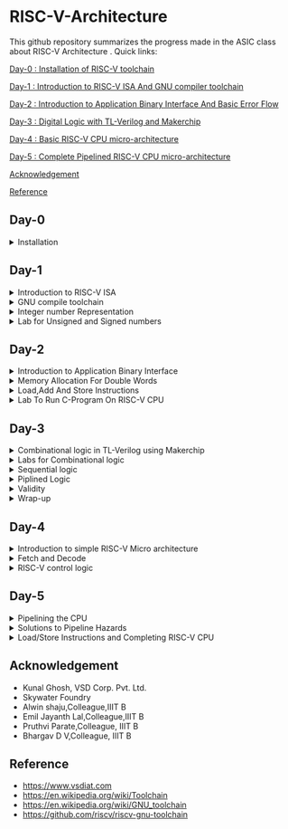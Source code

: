 
# RISC-V-Architecture

This github repository summarizes the progress made in the ASIC class about RISC-V Architecture . Quick links:

[Day-0 : Installation of RISC-V toolchain](#day-0)

[Day-1 : Introduction to RISC-V ISA And GNU compiler toolchain](#day-1)

[Day-2 : Introduction to Application Binary Interface And Basic Error Flow](#day-2)

[Day-3 : Digital Logic with TL-Verilog and Makerchip](#day-3)

[Day-4 : Basic RISC-V CPU micro-architecture](#day-4)

[Day-5 : Complete Pipelined RISC-V CPU micro-architecture](#day-5)

[Acknowledgement](#acknowledgement)

[Reference](#reference)


## Day-0

<details> 
<summary> Installation </summary>
 
**Steps to install RISC-V toolchain**

```
git clone https://github.com/kunalg123/riscv_workshop_collaterals.git
cd riscv_workshop_collaterals
chmod +x run.sh
./run.sh

```

 Once you run it you will get **make** error. ignore it  and type the following commands

 ```

cd ~/riscv_toolchain/iverilog/
git checkout --track -b v10-branch origin/v10-branch
git pull 
chmod 777 autoconf.sh 
./autoconf.sh 
./configure 
make
sudo make install

```

- To set the PATH variable in .bashrc

```
source .bashrc
gedit .bashrc
#Instead of **nsaisampath** put your **username**
export PATH="/home/nsaisampath/riscv_toolchain/riscv64-unknown-elf-gcc-8.3.0-2019.08.0-x86_64-linux-ubuntu14/bin:$PATH" #Type at last line # save and close the bashrc and type
source .bashrc

```
</details>

## Day-1

<details>
<summary> Introduction to RISC-V ISA </summary>
<br>
The **RISC-V** (pronounced "risk-five") Instruction Set Architecture (ISA) is a specification that defines the instructions and their encoding formats for processors that adhere to the RISC-V architecture. The RISC-V ISA is designed to be modular, extensible, and customizable, allowing for a wide range of implementations tailored to various application domains. The ISA is defined by a series of standard documents that describe the instructions, memory model, exception handling, and other architectural features.
</br>
<br> 
The term "ISA" stands for "Instruction Set Architecture." It refers to the set of instructions that a microprocessor or computer architecture understands and can execute. The ISA defines the machine-level programming model, including the available instructions, their encoding formats, the registers they can operate on, memory addressing modes, and how instructions interact with the hardware. In essence, the ISA serves as an interface between software and hardware, enabling software developers to write programs that can run on a specific microprocessor or computer architecture.</br>

<br>
The base RISC-V instruction set is divided into several standard "base" integer instruction set variants, labeled as RV32I, RV64I, and RV128I, depending on the word size. Here's a brief overview of the base integer instruction sets:

1. **RV32I:** This is the 32-bit base integer instruction set. It includes a set of instructions for integer arithmetic, logic operations, data movement, branching, and bit manipulation. Instructions are encoded in 32 bits.

2. **RV64I:** This is the 64-bit base integer instruction set. It is an extension of RV32I, offering the same set of instructions but designed for a 64-bit word size.

3. **RV128I:** This is the 128-bit base integer instruction set, extending the capabilities of RV64I to a 128-bit word size.

In addition to the base integer instruction sets, RISC-V also supports various extension modules that can be added to the base instruction set to enhance the processor's capabilities. Some of the common extension modules include:

- **M:** Integer multiplication and division instructions.
- **A:** Atomic memory access instructions for multi-threaded and multi-processor systems.
- **F:** Single-precision floating-point arithmetic instructions.
- **D:** Double-precision floating-point arithmetic instructions.
- **C:** Compressed instructions for reduced code size.
- **V:** Vector processing instructions for SIMD operations.
- **B:** Bit manipulation instructions.

These extension modules can be mixed and matched based on the requirements of the target application, allowing for customization and specialization of the processor architecture.

RISC-V also defines different privilege levels (User, Supervisor, Machine) that dictate the level of access to resources and control over the system. This hierarchy of privilege levels is designed to support various software layers, from application code to operating systems.

The RISC-V ISA specification documents provide detailed information about each instruction, its encoding, its behavior, and its interaction with other instructions and architectural features. The open and modular nature of the RISC-V ISA has led to its widespread adoption in various industries, from embedded systems to high-performance computing.<br>

Each base integer set is characterized by the width of the register (XLEN) and size of the user address space. The most important advantage of RISC-V is that it is an open standard instruction which is easily available for academics and commercial purposes free of cost.

The detail of the RISC-V instructions set manual can be found [here](https://riscv.org/wp-content/uploads/2017/05/riscv-spec-v2.2.pdf).

</details>

<details>
 
  <summary> GNU compile toolchain</summary>
<br>
  The GNU compile toolchain is a set of programming tools in LINUX system that can be use for compiling a code to generate certain executable program, library and debugger and whose detail can be found in references. RISC-V is one such toolchain which supports C and C++ cross compiler. It supports two build modes: a generic ELF/Newlib toolchain and a more sophisticated Linux-ELF/glibc toolchain and the github link for the same can be found in references. 

1. Compiler and linker which transform the source code into an executable program.
2. Libraries which provide interfaces to the operating system.
3. Debugger which is used to test and debug created program.
4. the output of the compiler completely depends on the hardware.
   

To start off a c program to compile sum from 1 to n was written whose  codes given below as [sum1ton.c]

```

#include<stdio.h>
int main()
{
   int i,sum=0,n=100;
   
   for(i=1;i<=n;i++)
      {
        sum=sum+i;
       }
   printf(" sum of numbers from 1 to n is %d, n is %d \n",sum,n);
}

```

In case RISC-V GNU toolchain the follwing commands are executed

**To use the RISC-V gcc compiler or simulator**

    `riscv64-unknown-elf-gcc <compiler option -O1 ; Ofast> -mabi=lp64  -march=rv64i  -o <object filename.o> <Cfilename.c>`

   Here -01 gives 15 instructions set while -0fast gives us 12 instructions set
    
**To list the details of a file**
  
  ```
ls -ltr <filename.o>

```

![Screenshot from 2023-08-19 18-48-08](https://github.com/NSampathIIITB/Introduction-to-RISC-V-Architecture/assets/141038460/7b175af7-6dc7-49c1-91cb-69ae9cd20e04)

**To disassemble the object file**

```

riscv64-unknown-elf-objdump  -d  <object filename.o> (or)
riscv64-unknown-elf-objdump  -d <object filename.o> | less

```
![Screenshot from 2023-08-19 18-54-04](https://github.com/NSampathIIITB/Introduction-to-RISC-V-Architecture/assets/141038460/eb9e760c-a32d-42e0-8518-9d16072517c2)

```
/main
n

```
This code helps in seeing the **main** in exe file:

![Screenshot from 2023-08-19 18-55-53](https://github.com/NSampathIIITB/Introduction-to-RISC-V-Architecture/assets/141038460/8e32ec57-7ee8-436c-b77e-751bcb27597e)

here we can check the instruction set is 15 by subtracting  10214-101ac = 58\4=15 instruction sets 

**To compile:**

```
spike pk <object filename.o>
```
![Screenshot from 2023-08-19 19-00-06](https://github.com/NSampathIIITB/Introduction-to-RISC-V-Architecture/assets/141038460/cfae0116-8a0b-4f72-b47a-b8fc49d2d100)

**To debug using spike:**

```
spike -d pk <object filename.o>
```
![Screenshot from 2023-08-19 19-04-03](https://github.com/NSampathIIITB/Introduction-to-RISC-V-Architecture/assets/141038460/b363049a-362c-460e-9019-98eca71c5c64)

After running the above code line a number of things can be done as demonstrated in the image below. The code can be manually debugged, part of it can be run and contents of registers can be checked.

we can use these commands in spike while debugging
```
(spike): until pc 0 <desired address>  //To move the pc to desired address
(spike): reg 0 a0                      //To found the contents in a0
(spike): click enter                   //To run the next instruction
(spike): q                             //To exit spike

````
![Screenshot from 2023-08-19 19-14-55](https://github.com/NSampathIIITB/Introduction-to-RISC-V-Architecture/assets/141038460/57b9edb6-e6ea-4049-94c9-5169ff2d907c)

  </details>
<details>
 <summary> Integer number Representation </summary>
 <br>
 The RISC-V architecture defines several different data types and number systems to represent and manipulate data. Here, I'll explain the basic number systems used in RISC-V:

- **Binary Number System**: RISC-V, like most digital systems, primarily operates on binary data. In the binary number system, numbers are represented using only two symbols: 0 and 1. Each digit in a binary number represents a power of 2. For example, the binary number "1101" represents (1 * 2^3) + (1 * 2^2) + (0 * 2^1) + (1 * 2^0) = 13 in decimal.
- **Integer Representation**: RISC-V supports different integer data types with varying sizes. The most common are 32-bit and 64-bit integers, denoted as "RV32" and "RV64" respectively. Integers are typically represented in two's complement form, which allows both positive and negative values to be stored and manipulated using the same hardware.
- **Floating-Point Representation**: RISC-V also supports floating-point operations for real numbers. Floating-point numbers are represented using a sign bit, an exponent, and a fraction (also known as mantissa). RISC-V defines different formats for floating-point numbers, including the IEEE 754 standard formats (single precision, double precision, etc.). These formats allow a wide range of values to be represented with varying levels of precision.
- **Hexadecimal Notation**: While binary is the fundamental representation in RISC-V, hexadecimal (base-16) notation is often used to represent binary numbers in a more human-readable form. Each hexadecimal digit represents four bits. For example, the binary number "11011010" can be represented as "DA" in hexadecimal.
- **Memory Addressing**: RISC-V CPUs use memory addresses to access data stored in memory. Memory addresses are typically represented in hexadecimal form. The exact memory addressing scheme depends on the specific RISC-V implementation and the memory model being used.
Overall, the RISC-V architecture provides a flexible framework for representing and manipulating different types of numbers, allowing software developers and hardware designers to efficiently perform arithmetic and logical operations on various data types within the context of RISC-V-based systems.

In computer architecture, the terms "bit," "byte," "word," and "double word" refer to different units of data storage and manipulation. These terms are used to describe the size of data that a computer's memory and processing units can handle. The specific sizes of these units can vary based on the architecture and implementation, but I'll provide you with some common interpretations:

- **Bit**: A bit is the smallest unit of data in computing. It can represent one of two values: 0 or 1. Bits are the building blocks of all digital information and are used to represent various types of data and instructions in a computer's memory and processing units.
- **Byte**: A byte is a group of 8 bits. It is the basic addressable unit of memory storage in most computer architectures. Bytes are commonly used to represent characters, numbers, and other small data elements. For example, the ASCII code for the letter 'A' is 65, which can be represented as a byte with the binary value 01000001.
- **Word**: The term "word" refers to the natural data size that a computer's central processing unit (CPU) can process in a single operation. The size of a word can vary between different computer architectures. In the context of x86 and x86-64 architectures, a word is typically 16 bits, while in other architectures like RISC-V, a word can be 32 bits or 64 bits. The size of a word determines the maximum amount of data that the CPU can manipulate at once, which can impact the efficiency of data processing.
- **Double Word (Dword)**: The term "double word" (often abbreviated as "dword") is used to describe a data unit that is twice the size of a standard word. In x86 and x86-64 architectures, a double word is 32 bits, while in some other architectures, it can refer to a 64-bit value. The term "dword" is often used in the x86 family of processors to describe a 32-bit data value.
It's important to note that the exact sizes of these units can vary based on the computer architecture and implementation.

**64-bit Unsigned Numbers:**

A 64-bit unsigned number, often referred to as a "64-bit unsigned integer," is a data type commonly used in computer programming and digital systems. It represents a non-negative whole number within the range of 0 to 18,446,744,073,709,551,615 i.e 0 to 2^64-1.

Here's a breakdown of its properties:

- **Bit Length**: A 64-bit number consists of 64 binary digits (bits), which can be either 0 or 1.

- **Range**: As mentioned earlier, the range of values a 64-bit unsigned number can represent is from 0 to 18,446,744,073,709,551,615. This is because you have 2^64 possible combinations of bits, starting from all bits being 0 (representing 0) to all bits being 1 (representing 2^64 - 1).

- **Memory**: In memory, a 64-bit unsigned number occupies exactly 8 bytes (64 bits / 8 bits per byte), which is 64 / 8 = 8 bytes.

- **Data Representation**: These numbers are often represented in various numeral systems, including binary, decimal, hexadecimal, and octal. In binary, a 64-bit unsigned number is represented using 64 binary digits (0s and 1s), in decimal using regular base-10 numerals, in hexadecimal using base-16 digits (0-9, A-F), and in octal using base-8 digits (0-7).

- **Usage**: 64-bit unsigned numbers are commonly used in various applications such as computer programming, data storage, cryptography, and more. They provide a large range of values while avoiding the complications associated with signed numbers, which have both positive and negative values.

Here's an example representation of the maximum 64-bit unsigned number in various numeral systems:
```
- Binary: 1111111111111111111111111111111111111111111111111111111111111111
- Decimal: 18,446,744,073,709,551,615
- Hexadecimal: FFFFFFFF FFFFFFFF
- Octal: 1777777777777777777777
```
Keep in mind that when working with these numbers in programming languages, you might encounter specific syntax or functions to handle them appropriately. Different programming languages might have different ways of representing and manipulating 64-bit unsigned numbers.

**64-bit Signed Numbers:**

A 64-bit signed number is a data type used to represent both positive and negative whole numbers within a range using 64 binary digits (bits). The most common representation used for signed numbers is the two's complement representation. Here are the key characteristics of 64-bit signed numbers:

- **Bit Length**: A 64-bit signed number consists of 64 binary digits (bits), which can be either 0 or 1.

- **Range**: In the two's complement representation, a 64-bit signed number can represent values from -9,223,372,036,854,775,808 to 9,223,372,036,854,775,807 i.e -2^63 to 2^63-1 . The range covers both negative and positive values.

- **Memory**: In memory, a 64-bit signed number occupies exactly 8 bytes (64 bits / 8 bits per byte).

- **Representation**: In the two's complement representation, the most significant bit (MSB), which is the leftmost bit, represents the sign of the number. If the MSB is 0, the number is positive. If the MSB is 1, the number is negative. The remaining bits represent the magnitude of the number in binary form.

- **Usage**: 64-bit signed numbers are used in various applications, including computer programming, data storage, scientific computations, and more. They provide a wide range of values that can be used for many different purposes.

Here's an example representation of the maximum and minimum 64-bit signed numbers in binary:

- Maximum (positive): 0111111111111111111111111111111111111111111111111111111111111111
- Minimum (negative): 1000000000000000000000000000000000000000000000000000000000000000

Keep in mind that when working with these numbers in programming languages, you might encounter specific syntax or functions to handle them appropriately. Different programming languages might have different ways of representing and manipulating 64-bit signed numbers.

![Screenshot from 2023-08-19 10-48-29](https://github.com/NSampathIIITB/Introduction-to-RISC-V-Architecture/assets/141038460/c227568f-07db-47b9-8b79-e6bf1e54a2bc)

 
</details>  





<details>
<summary> Lab for Unsigned and Signed numbers </summary>
 
**Code for unsignedHighest:**

```
#include <stdio.h>
#include <math.h>
int main() {
unsigned long long int max = (unsigned long long int) (pow(2,64) -1);
printf("highest number represented by unsigned long long int is %llu\n", max);
return 0;
}

```

![Screenshot from 2023-08-19 21-36-18](https://github.com/NSampathIIITB/Introduction-to-RISC-V-Architecture/assets/141038460/a5193fca-218e-4cca-9da2-7c5c9156b088)


This show the Highest value for Unsigned Numbers
if we change the code to get the lowest value for Unsigned Number by changing **(pow(2,64) -1) to( pow(2,10)*-1)**;

![Screenshot from 2023-08-19 21-40-00](https://github.com/NSampathIIITB/Introduction-to-RISC-V-Architecture/assets/141038460/c535e1be-0b3d-43c6-9067-e1f1ea7577c1)

**Code for signed Numbers:**

```
#include <stdio.h>
#include <math.h>
int main(){
long long int max = (long long int) (pow(2,10) * -1);
printf("highest number represented by long long int is %lld\n", max);
return 0;
}

```

![Screenshot from 2023-08-19 21-43-09](https://github.com/NSampathIIITB/Introduction-to-RISC-V-Architecture/assets/141038460/7bc371e9-c9fd-4c67-af16-88fcacabd2f6)


**Example-1**

code:

```
#include <stdio.h>
#include <math.h>
int main() {
long long int max = (int) (pow(2,63) -1);
long long int min = (int) (pow(2,63) * -1);
printf("highest number represented by long long int is %lld\n", max);
printf("lowest number represented by long long int is %lld\n", min);
return 0;

```
![Screenshot from 2023-08-19 11-35-52](https://github.com/NSampathIIITB/Introduction-to-RISC-V-Architecture/assets/141038460/f79a69eb-6ee1-4aa9-b53c-b5360032453b)

Here in this code we have to change :

```
long long int max = (long long int) (pow(2,63) -1);
long long int min = (long long int) (pow(2,63) * -1);

```
so corrected output :

![Screenshot from 2023-08-19 21-43-09](https://github.com/NSampathIIITB/Introduction-to-RISC-V-Architecture/assets/141038460/7bc371e9-c9fd-4c67-af16-88fcacabd2f6)

Table : 

![Screenshot from 2023-08-19 11-37-23](https://github.com/NSampathIIITB/Introduction-to-RISC-V-Architecture/assets/141038460/9b4bbf62-7aba-4463-b56b-2579328f9555)

**LAB WORK**

**1.For the C program used in labs, use a value of n=9, compile and simulate using gcc compiler. What is the output you get?**

![Screenshot from 2023-08-19 21-58-10](https://github.com/NSampathIIITB/Introduction-to-RISC-V-Architecture/assets/141038460/19830ea5-a6ac-451c-b380-f569c63944df)

**2.As shown in labs, compile the C program (n=9) using riscv-gcc compiler with O1 switch and look at assembly code using riscv-objdmp. What is the memory location of "printf" subroutine ?**

![Screenshot from 2023-08-19 22-00-07](https://github.com/NSampathIIITB/Introduction-to-RISC-V-Architecture/assets/141038460/e43843b7-faef-45f1-81d8-0c6d43358154)

**3.How many instructions are used in "printf" subroutine for C program (n=9) compiled with riscv-gcc and O1 switch?**

![Screenshot from 2023-08-19 22-04-52](https://github.com/NSampathIIITB/Introduction-to-RISC-V-Architecture/assets/141038460/100df588-3067-43da-a010-92ee03359ee2)

**4.As shown in labs, compile the C program (n=9) using riscv-gcc compiler with Ofast switch and look at assembly code using riscv-objdmp. How many instructions are used by "main" program ?**

![Screenshot from 2023-08-19 22-08-46](https://github.com/NSampathIIITB/Introduction-to-RISC-V-Architecture/assets/141038460/1e05dc3e-8534-4f8f-8c93-3a64dded24b2)

**5.Debug C program (n=9) with spike and run until PC is 100b0. What are the contents of register a0?**

![Screenshot from 2023-08-19 22-11-33](https://github.com/NSampathIIITB/Introduction-to-RISC-V-Architecture/assets/141038460/8b7af8b1-5f47-460f-9274-7bf5d6cb34e7)

**6.Debug C program (n=9) with spike and run until PC is 100b0. What are the contents of register sp?**

![Screenshot from 2023-08-19 22-12-14](https://github.com/NSampathIIITB/Introduction-to-RISC-V-Architecture/assets/141038460/dfcb40fd-3da7-4748-86c7-ce06e9e12fe6)

**7.Debug C program (n=9) with spike and run until PC is 100c4. What are the contents of register a0?**

![Screenshot from 2023-08-19 22-13-19](https://github.com/NSampathIIITB/Introduction-to-RISC-V-Architecture/assets/141038460/0d489afd-f7a6-446b-ac59-c2f22bc66469)

**8.Debug C program (n=9) with spike and run until PC is 100dc. What is the output on shell?**

![Screenshot from 2023-08-19 22-14-42](https://github.com/NSampathIIITB/Introduction-to-RISC-V-Architecture/assets/141038460/9f16b60e-137e-4871-a137-182bc66f9360)
 
</details>

## Day-2
<details>
 <summary> Introduction to Application Binary Interface  </summary>
<br>
 The application program can directly access the registers of the RISC V architecture using something known as system calls. The ABI (also known as system call interface enables the application to access the hardware resources via registers.
  
 In RISC V architecture, the width of the register is defined as XLEN. For RV64 and RV32, the widths are 64 bits and 32 bits, respectively.
  
 RISC V belongs to the little endian memory addressing system, which means that the least significant byte of a word is stored in the smallest memory address.

An Application Binary Interface is a set of rules enforced by the operating system on a specific architecture. So, Linker converts relocatable machine code to absolute machine code via ABI interface specific to the architecture of machine.

Just like how application program interface (API) is used by application programs to access the standard libraries, an application binary interface or system  call interface is utilised to access hardware resources . The ISA is inherently divided into two parts: *User & System ISA* and *User ISA*  the latter is available to the user directly by system calls. 
  
Now, how does the ABI access the hardware resources? 
- It uses different registers(32 in number) which are each of width `XLEN = 32 bit` for RV32 (~`XLEN = 64 for RV64`) . On a higher level of abstraction these registers are accessed by their respective ABI names.
  
  For base integer instructions there are broadly 3 types of of such registers:
  - I-type : For instructions having immediate values as operands.
  - R-type : For instructions having only registers as operands.
  - S-type : For instructions used for storing operations.

So, it is system call interface used by the application program to access the registers specific to architecture. Overhere the architecture is RISC-V, so to access 32 registers of RISC-V below is the table which shows the calling convention (ABI name) given to registers for the application programmer to use.

**ABI Block diagram**

![Screenshot from 2023-08-19 12-06-09](https://github.com/NSampathIIITB/Introduction-to-RISC-V-Architecture/assets/141038460/53b14fd9-f91a-4af3-9934-9460afd3b43b)


</details>
<details>
 <summary> Memory Allocation For Double Words </summary>
<br>
 There are two different ways to load the data into the registers
 1. The 64 bit data can be loaded directly into the registers.
 2.they can be loaded into the registers via memory.
 
 **Example of how memory is allocated for double words**

![Screenshot from 2023-08-19 22-44-16](https://github.com/NSampathIIITB/Introduction-to-RISC-V-Architecture/assets/141038460/9d8d1747-3437-4324-935a-15d5cec12f90)

![Screenshot from 2023-08-19 22-44-26](https://github.com/NSampathIIITB/Introduction-to-RISC-V-Architecture/assets/141038460/341eca63-6388-43a7-85ac-808152e093b5)
In the above image the most significant byte sits in top of memory  so it is a **little endian addressing system**
.
![Screenshot from 2023-08-19 12-18-03](https://github.com/NSampathIIITB/Introduction-to-RISC-V-Architecture/assets/141038460/238899ab-17ed-4aab-9903-33d49ace566a)

![Screenshot from 2023-08-19 12-22-31](https://github.com/NSampathIIITB/Introduction-to-RISC-V-Architecture/assets/141038460/8d856ddc-bc77-45ca-83e1-b76f80209a3d)
![Screenshot from 2023-08-19 12-22-54](https://github.com/NSampathIIITB/Introduction-to-RISC-V-Architecture/assets/141038460/367b87b2-441e-4781-9941-6f655e89e7f4)

![Screenshot from 2023-08-19 12-23-41](https://github.com/NSampathIIITB/Introduction-to-RISC-V-Architecture/assets/141038460/09011b91-4124-4916-bc86-7c823834d200)
 **m[16]-Least significant byte**  **m[23]-most significant byte**
 
</details>

 
<details>

<summary> Load,Add And Store Instructions </summary>

	ld x8,16(x23)
 
 here **ld** is for load doubleword,x8 shows destination register (rd),16 is offset,x23 is source register(rs) . This is I type Instructions  :

<img width="1033" alt="Screenshot 2023-08-19 at 11 24 09 AM" src="https://github.com/alwinshaju08/RISCV/assets/69166205/d9f8e2ce-f424-47dc-934f-b00ef5d9de4a">

	add x8,x29,x8
 
 here **add** is function,x8 is destination register (rd),x29 & x8 is source registers (rs1),(rs2) respectively. This is R type Instructions  :

 ![Screenshot 2023-08-19 at 11 24 19 AM](https://github.com/alwinshaju08/RISCV/assets/69166205/32aeb799-fa17-4dc2-9186-7b142f341f10)

 	sd x8,8(x23)
  
  here **sd** is store doubleword,x8 is data registers(rs2),8 tell offset(immediate) ,x23 is source register(rs1). This is S type Instructions  :

  ![Screenshot 2023-08-19 at 11 31 29 AM](https://github.com/alwinshaju08/RISCV/assets/69166205/b20b0475-88b1-45e1-88cd-84e19cbec61a)

Here in each Instructions set we can see register are of 5 bits so total number of register = 2^5 = 32 registers


**LAB-WORKS**

**1.Modify 1to9_custom.c and load.S as shown in video. What is the output of simulation with -Ofast ?**

![Screenshot from 2023-08-19 23-05-37](https://github.com/NSampathIIITB/Introduction-to-RISC-V-Architecture/assets/141038460/fc93b7ea-e54d-44c3-b921-9f90c7c73224)

**2.What is the memory location of load subroutine?**

![Screenshot from 2023-08-19 23-06-17](https://github.com/NSampathIIITB/Introduction-to-RISC-V-Architecture/assets/141038460/7421dc76-d46b-4e56-afb1-4d889053a2f9)

**3.What is the memory location of loop subroutine?**

![Screenshot from 2023-08-19 23-06-51](https://github.com/NSampathIIITB/Introduction-to-RISC-V-Architecture/assets/141038460/1eb91abf-8f0d-418a-b805-9dd98874c3af)

**4.Open spike debugger and run 1to9_custom.o until PC is 100b0.What is the value of a0 and a1 registers?**

![Screenshot from 2023-08-19 23-08-24](https://github.com/NSampathIIITB/Introduction-to-RISC-V-Architecture/assets/141038460/0f5f74b8-5240-48a8-90cd-1d83163782bc)

**5.Open spike debugger and run 1to9_custom.o until PC is 100bc.What is the value of a0 and a1 registers?**

![Screenshot from 2023-08-19 23-09-02](https://github.com/NSampathIIITB/Introduction-to-RISC-V-Architecture/assets/141038460/bf45181a-0ed7-4c50-a342-393d4f341f98)

 </details> 
<details>
 <summary> Lab To Run C-Program On RISC-V CPU </summary>
 
![Screenshot from 2023-08-19 23-16-19](https://github.com/NSampathIIITB/Introduction-to-RISC-V-Architecture/assets/141038460/5440501b-f84d-4d58-ac0d-d00a25f8ae9c) 
 
Here we have RISCV cpu program code through which we send the HEX format file of c program to show output the output of the given code 

```
chmod 777 rv32im.sh
./rv32im.sh 

```
![Screenshot from 2023-08-19 23-48-34](https://github.com/NSampathIIITB/Introduction-to-RISC-V-Architecture/assets/141038460/e92eb7e2-2620-475d-826c-a30d8bd039eb)

Input hex file to sent through verilog code:

**firmware.hex:**

![Screenshot from 2023-08-19 23-49-57](https://github.com/NSampathIIITB/Introduction-to-RISC-V-Architecture/assets/141038460/99f4330d-fb66-4cd7-a37e-8eecaa1aff68)

**firmware32.hex:**

![Screenshot from 2023-08-19 23-51-00](https://github.com/NSampathIIITB/Introduction-to-RISC-V-Architecture/assets/141038460/7b847007-ace5-4dec-8aab-898b1611800b)



**LABWORKS**

**1.What is the value of mabi and march in rv32im.sh script for 1to9_custom.c riscv gcc command?**

![Screenshot from 2023-08-20 10-07-51](https://github.com/NSampathIIITB/Introduction-to-RISC-V-Architecture/assets/141038460/b327d85a-9e0f-4b38-b717-bd630557e57e)

</details>

## Day-3
<details>
 <summary> Combinational logic in TL-Verilog using Makerchip </summary>
<br>
	
**Introduction to logic gates:**

Logic gates are fundamental building blocks in digital electronics and computer science that perform logical operations on binary signals, which are represented as 0s and 1s. These gates form the foundation of digital circuits, enabling the creation of complex computational systems. Logic gates manipulate binary input signals to produce binary output signals based on specific logical rules.

There are several types of logic gates, each with its own unique behavior. Here is a list of some common types of logic gates:

![image](https://github.com/NSampathIIITB/Introduction-to-RISC-V-Architecture/assets/141038460/ea8bdf89-9962-462a-886f-5b59ea624692)</br>

These logic gates serve as the building blocks for creating more complex digital circuits and systems, including arithmetic and memory circuits, processors, and more. They form the foundation of digital computation and are essential in modern technology and electronics.

The basic boolean operators are listed below.

![image](https://github.com/NSampathIIITB/Introduction-to-RISC-V-Architecture/assets/141038460/5386590e-01af-48f1-927d-70865af9f794)

**Basic Mux Implementation:**

![Screenshot from 2023-08-20 10-35-51](https://github.com/NSampathIIITB/Introduction-to-RISC-V-Architecture/assets/141038460/03ec5fce-f27b-4cdb-a4ab-8ca8ba32a18c)</br>

In verilog we  basically use the **ternary operator** to express the functinality of a **Mux**.

```
assign s0? i0:i1; // this  is for a 2x1 Mux

```
**Introduction To Makerchip :**

[Makerchip](https://makerchip.com/) is an online platform that provides an integrated development environment (IDE) for digital design and verification using 
SystemVerilog and TL  Verilog. It allows engineers, students, and enthusiasts to design and simulate digital circuits, develop RTL (Register Transfer Level) 
code, and explore hardware design concepts without requiring the local installation of tools.<br />

To Familiarize oneself with the IDE there are tutorials on the platform where we can experiment.<br />

**TL-Verilog** was used as the HDL of choice for this project. Projects on Makerchip can be completely designed using TL-Verilog. Transaction Level - Verilog standard is an extension of Verilog which has various advantages like simpler syntax, shorter codes and easy pipelining. You can learn more about TL-Verilog [here](http://tl-x.org/).

Timing abstract can be done in TL-Verilog. This model is specified for pipelines where the sequential elements are generated by tools from the pipelined specification. This allows for easy retiming without the risk of introduction of any functional bugs. More information on timing abstract in TL-Verilog can be found in the IEEE paper ["Timing-Abstract Circuit Design in Transaction-Level Verilog" by Steven Hoover](https://ieeexplore.ieee.org/document/8119264).

**Loading Fibonacci Sequence example on Makerchip IDE**

![Screenshot from 2023-08-20 19-32-03](https://github.com/NSampathIIITB/Introduction-to-RISC-V-Architecture/assets/141038460/9dc3647c-7f12-41c8-a9cb-6d7b5f02004e) 
 
</details>
<details>
<summary> Labs for Combinational logic </summary>
<br>
	
**Lab:Inverter and NAND gates**

![Screenshot from 2023-08-20 21-15-10](https://github.com/NSampathIIITB/Introduction-to-RISC-V-Architecture/assets/141038460/202cd766-960c-4a41-88d8-7a32d0e524e1)

![Screenshot from 2023-08-20 21-21-48](https://github.com/NSampathIIITB/Introduction-to-RISC-V-Architecture/assets/141038460/b181258f-d11b-4fdb-a774-884e4ed05007)

**Lab:usage of vectors:**

![Screenshot from 2023-08-20 21-35-48](https://github.com/NSampathIIITB/Introduction-to-RISC-V-Architecture/assets/141038460/a231e2ef-e0b0-4045-9ecf-c574d8a77237)

**Lab:2X1 Mux**
```
$out = $sel ? $in1 : $in2;
```
![Screenshot from 2023-08-20 21-40-28](https://github.com/NSampathIIITB/Introduction-to-RISC-V-Architecture/assets/141038460/5da7dac1-2443-40cb-989d-1da43af4544f)

Mux operating on vectors
```
$out[7:0] = $sel ? $in1[7:0] : $in2[7:0];
````
![Screenshot from 2023-08-20 21-44-40](https://github.com/NSampathIIITB/Introduction-to-RISC-V-Architecture/assets/141038460/fc00367c-68c3-4a24-a02e-558e24a3209d)

**Lab:Combinational Calculator**
```
\m5_TLV_version 1d: tl-x.org
\m5
   
   // =================================================
   // Welcome!  New to Makerchip? Try the "Learn" menu.
   // =================================================
   
   //use(m5-1.0)   /// uncomment to use M5 macro library.
\SV
   // Macro providing required top-level module definition, random
   // stimulus support, and Verilator config.
   m5_makerchip_module   // (Expanded in Nav-TLV pane.)
\TLV
   $reset = *reset;
   
   $val1[31:0] = $rand1[3:0];
   $val2[31:0] = $rand2[3:0];
   
   $sum[31:0] = $val1[31:0] + $val2[31:0];
   $diff[31:0] = $val1[31:0] - $val2[31:0];
   $prod[31:0] = $val1[31:0] * $val2[31:0];
   $quot[31:0] = $val1[31:0] / $val2[31:0];
   
   $out[31:0] = ($op[1:0] == 2'b00) ? $sum[31:0] : ($op[1:0] == 2'b01) ? $diff[31:0] : ($op[1:0] == 2'b10) ? $prod[31:0] : $quot[31:0];
   
   // Assert these to end simulation (before Makerchip cycle limit).
   *passed = *cyc_cnt > 40;
   *failed = 1'b0;
\SV
   endmodule

```
![Screenshot from 2023-08-20 22-18-11](https://github.com/NSampathIIITB/Introduction-to-RISC-V-Architecture/assets/141038460/2cffa4db-e150-491d-8115-c133cdee9ee4)

	
</details>
<details>
<summary> Sequential logic </summary>
<br>
	
Sequential logic refers to a type of digital logic circuit or system in which the output depends not only on the current inputs but also on the previous states of the circuit. Unlike combinational logic, which only considers the current inputs to generate outputs, sequential logic incorporates memory elements to store information and generate outputs based on both current inputs and past history.

Sequential logic is sequenced by a clock signal.
	
![image](https://github.com/NSampathIIITB/Introduction-to-RISC-V-Architecture/assets/141038460/c9f94a6b-9454-4a6a-96d9-d6d452f6069e)

The circuit is constructed to enter a known state in response to a reset signal.

![Screenshot from 2023-08-20 22-27-38](https://github.com/NSampathIIITB/Introduction-to-RISC-V-Architecture/assets/141038460/29f65790-304d-4c7f-adad-6b323eba32d6)

A D-flip-flop transitions next state to current state on a rising clock edge.

![image](https://github.com/NSampathIIITB/Introduction-to-RISC-V-Architecture/assets/141038460/fcc1601b-8fae-43b7-b077-d7a77984a201)

**Lab: Fibonacci sequence**

![WhatsApp Image 2023-08-20 at 22 50 24](https://github.com/NSampathIIITB/Introduction-to-RISC-V-Architecture/assets/141038460/506709cf-238f-41a6-9db8-021623f6649e)

![WhatsApp Image 2023-08-20 at 22 56 53](https://github.com/NSampathIIITB/Introduction-to-RISC-V-Architecture/assets/141038460/94c06ff1-002b-4c39-9966-9cf2f5207541)

![Screenshot from 2023-08-20 22-46-55](https://github.com/NSampathIIITB/Introduction-to-RISC-V-Architecture/assets/141038460/4b4e3328-8e19-48fe-98ad-fcd541b741f7)

**Lab:Counter**

![image](https://github.com/NSampathIIITB/Introduction-to-RISC-V-Architecture/assets/141038460/6b626fd7-c24d-4eb1-85d9-f8aa2a515d0d)

![Screenshot from 2023-08-20 23-06-50](https://github.com/NSampathIIITB/Introduction-to-RISC-V-Architecture/assets/141038460/937a30c2-1013-4e48-9437-06427bf7cf87)

**Lab: Sequential Calculator**

![WhatsApp Image 2023-08-20 at 23 13 46](https://github.com/NSampathIIITB/Introduction-to-RISC-V-Architecture/assets/141038460/98537f8c-c071-4560-aad0-f744be73e5bd)

![WhatsApp Image 2023-08-20 at 23 19 54](https://github.com/NSampathIIITB/Introduction-to-RISC-V-Architecture/assets/141038460/20910f30-3b96-4a71-a6a9-585b44324111)

```
\m5_TLV_version 1d: tl-x.org
\m5
   
   // =================================================
   // Welcome!  New to Makerchip? Try the "Learn" menu.
   // =================================================
   
   //use(m5-1.0)   /// uncomment to use M5 macro library.
\SV
   // Macro providing required top-level module definition, random
   // stimulus support, and Verilator config.
   m5_makerchip_module   // (Expanded in Nav-TLV pane.)
\TLV
   $reset = *reset;
   
   $val1[31:0] = $reset ? 0 : >>1$out[31:0] + 0;
   $val2[31:0] = $rand2[3:0];
   
   $sum[31:0] = $val1[31:0] + $val2[31:0];
   $diff[31:0] = $val1[31:0] - $val2[31:0];
   $prod[31:0] = $val1[31:0] * $val2[31:0];
   $quot[31:0] = $val1[31:0] / $val2[31:0];
   
   $out[31:0] = ($op[1:0] == 2'b00) ? $sum[31:0] : ($op[1:0] == 2'b01) ? $diff[31:0] : ($op[1:0] == 2'b10) ? $prod[31:0] : $quot[31:0];
   
   
   // Assert these to end simulation (before Makerchip cycle limit).
   *passed = *cyc_cnt > 40;
   *failed = 1'b0;
\SV
   endmodule
```
![Screenshot from 2023-08-20 23-34-46](https://github.com/NSampathIIITB/Introduction-to-RISC-V-Architecture/assets/141038460/8b8c40aa-427d-4466-ae47-5bbc637c2b88)

</details>
<details>
<summary> Piplined Logic </summary>	
<br>
Pipelining or timing abstract is an important feature in TL verilog as it can be implemented very easily with fewer codes as compared to system verilog which reduces bugs to a great extent. An example of the pipeling for pythogoras theorem using both TL verilog and system verilog in this repo . In TL verilog pipeling can be implemented by defining the pipeline as |calc and the different pipeline stages should be properly align and are indicated by @1, @2 and so on.	

 Let us glimpse at the Pythagoran's Theorem and compute it in hardware.  
Pythagoran's Theorem: 
Let us compute the pythagoran's theorem over 3 cycles.  
- Cycle1: Squaring on the sides a and b.
- Cycle2: Adding the squared vales of a and b.
- Cycle3: Finding the square root value of the sum.
	
![image](https://github.com/NSampathIIITB/Introduction-to-RISC-V-Architecture/assets/141038460/115ebf93-020b-4f9c-8ace-9d306b7c2007)	
 
The timing abstract of the above is: 

![image](https://github.com/NSampathIIITB/Introduction-to-RISC-V-Architecture/assets/141038460/ae12c90b-96de-4324-b73e-16b6a9db64a3) 

- **Code reduction** is the most advanatageous property of the TL-Verilog when compared to System Verilog. We can use the above code to compare this:
![image](https://github.com/NSampathIIITB/Introduction-to-RISC-V-Architecture/assets/141038460/f3767057-6bbd-49ea-9b27-4cbe96bf3de0)

- The **Retiming** property in TL-Verilog is very easy and safe to implement whereas in SystemVerilog, it is very bug-prone.
  
![image](https://github.com/NSampathIIITB/Introduction-to-RISC-V-Architecture/assets/141038460/c12ef629-1b9e-4145-85a9-ffe20c44693e)
![image](https://github.com/NSampathIIITB/Introduction-to-RISC-V-Architecture/assets/141038460/6593bb82-2008-46fd-87c3-51605abfc5fd)

- The pipelinig also allows us to run the clock at a high frequency. Regardless of the way we structure our logic, we will be able to produce new set of inputs on every clock edge. As a result, we get high throughput for our circuit.  

![image](https://github.com/NSampathIIITB/Introduction-to-RISC-V-Architecture/assets/141038460/985c5034-79de-4db4-9c6c-e3504b8ab806)

The makerchip implementation of  Pythagoran's theorem is given below:

![Screenshot from 2023-08-21 00-16-52](https://github.com/NSampathIIITB/Introduction-to-RISC-V-Architecture/assets/141038460/dc3f0be7-5270-412b-a693-4dc9b23c8792)
Identifiers and Types
![image](https://github.com/NSampathIIITB/Introduction-to-RISC-V-Architecture/assets/141038460/515486d0-ffea-4a76-92c9-19f7a37c1620)

**Fibonacci series in a pipeline**

![WhatsApp Image 2023-08-21 at 00 33 42](https://github.com/NSampathIIITB/Introduction-to-RISC-V-Architecture/assets/141038460/2e8e24e9-fb50-47e8-acc7-5cfc50676005)

**Lab:Pipeline**

![image](https://github.com/NSampathIIITB/Introduction-to-RISC-V-Architecture/assets/141038460/4c8a1efd-0ce1-43e8-aea6-21b38aad8448)

![Screenshot from 2023-08-21 01-04-13](https://github.com/NSampathIIITB/Introduction-to-RISC-V-Architecture/assets/141038460/e395226f-d042-4468-adaf-20148ac33873)

**Lab:Counter and Calculator in pipeline**

![image](https://github.com/NSampathIIITB/Introduction-to-RISC-V-Architecture/assets/141038460/1ee6edfb-d4eb-419c-8e4f-aba42e296a79)

```
\m5_TLV_version 1d: tl-x.org
\m5
   
   // =================================================
   // Welcome!  New to Makerchip? Try the "Learn" menu.
   // =================================================
   
   //use(m5-1.0)   /// uncomment to use M5 macro library.
\SV
   // Macro providing required top-level module definition, random
   // stimulus support, and Verilator config.
   m5_makerchip_module   // (Expanded in Nav-TLV pane.)
\TLV
   
   |calc
      @1
         $reset = *reset;
   
   
         $cnt = $reset ? 0 : >>1$cnt + 1'b1;
         $val1[31:0] = $reset ? 0 : >>1$out[31:0] + 1'b0;
         $val2[31:0] = $rand2[3:0];
   
         $sum[31:0] = $val1[31:0] + $val2[31:0];
         $diff[31:0] = $val1[31:0] - $val2[31:0];
         $prod[31:0] = $val1[31:0] * $val2[31:0];
         $quot[31:0] = $val1[31:0] / $val2[31:0];
   
         $out[31:0] = ($op[1:0] == 2'b00) ? $sum[31:0] : ($op[1:0] == 2'b01) ? $diff[31:0] : ($op[1:0] == 2'b10) ? $prod[31:0] : $quot[31:0];
   
   
   // Assert these to end simulation (before Makerchip cycle limit).
   *passed = *cyc_cnt > 40;
   *failed = 1'b0;
\SV
   endmodule
```

![Screenshot from 2023-08-21 01-19-58](https://github.com/NSampathIIITB/Introduction-to-RISC-V-Architecture/assets/141038460/e49a9f93-4b71-4be6-96e2-28e81590fcc7)

**Lab: 2-Cycle calculator**

![image](https://github.com/NSampathIIITB/Introduction-to-RISC-V-Architecture/assets/141038460/3d77e7b3-cde8-4a89-836b-51328afff0af)

```
\m5_TLV_version 1d: tl-x.org
\m5
   
   // =================================================
   // Welcome!  New to Makerchip? Try the "Learn" menu.
   // =================================================
   
   //use(m5-1.0)   /// uncomment to use M5 macro library.
\SV
   // Macro providing required top-level module definition, random
   // stimulus support, and Verilator config.
   m5_makerchip_module   // (Expanded in Nav-TLV pane.)
\TLV
   
   |calc
      @1
         $reset = *reset;
   
   
         $valid = $reset ? 0 : >>1$valid + 1'b1;
         $val1[31:0] = >>2$out[31:0];
         $val2[31:0] = $rand2[3:0];
   
         $sum[31:0] = $val1[31:0] + $val2[31:0];
         $diff[31:0] = $val1[31:0] - $val2[31:0];
         $prod[31:0] = $val1[31:0] * $val2[31:0];
         $quot[31:0] = $val1[31:0] / $val2[31:0];
      @2
                
         $out[31:0] = ($reset + ! $valid) ? 32'b0:(($op[1:0] == 2'b00) ? $sum[31:0] : ($op[1:0] == 2'b01) ? $diff[31:0] : ($op[1:0] == 2'b10) ? $prod[31:0] : $quot[31:0]);
   
   
   // Assert these to end simulation (before Makerchip cycle limit).
   *passed = *cyc_cnt > 40;
   *failed = 1'b0;
\SV
   endmodule
```
![Screenshot from 2023-08-21 16-51-22](https://github.com/NSampathIIITB/Introduction-to-RISC-V-Architecture/assets/141038460/0f7dafc1-d178-4f77-b357-01502e897315)

</details>

<details>
<summary> Validity </summary>	
<br>
	
**Validity** is another feature in TL verilog which is asserted if a particular transactions in a pipeline is valid or true. A new scope, called “when” scope is introduced for this and it is denoted as **?$valid**. This new scope has many advantages - easier design, cleaner debug, better error checking and automated clock gating.
<br>	
	
Validity provides :
1. Easier debug
2. Cleaner design
3. Better error checking
4. Automated Clock gating
</br>

**Clock gating:**
<br>

Clock gating is a technique used in digital circuit design to save power by selectively controlling the clock signal to different parts of a circuit. In digital systems, the clock signal is used to synchronize the operations of various components within the circuit. However, not all parts of a circuit need to be active and consuming power all the time. Clock gating helps reduce power consumption by disabling the clock signal to certain circuit elements when they are not needed.

The basic idea behind clock gating is to insert logic gates (typically AND or OR gates) between the clock source and the destination registers or logic elements. These gates act as switches that allow the clock signal to pass through only when a certain condition is met. If the condition is not satisfied, the clock signal is effectively "gated" or blocked from reaching the destination, preventing unnecessary clock cycles and power consumption.

Clock gating can be implemented at various levels of a design, ranging from individual registers to larger functional blocks or subsystems. It is particularly effective in designs where certain parts of the circuit are idle for significant periods of time.

Benefits of clock gating include:

1. **Power Savings**: By preventing clock signals from reaching inactive components, clock gating reduces dynamic power consumption, which is the power consumed when transistors switch states.

2. **Heat Reduction**: Lower power consumption leads to reduced heat generation, which is especially important in modern high-performance and mobile devices where heat dissipation is a concern.

3. **Extended Battery Life**: In battery-powered devices, clock gating contributes to longer battery life by conserving power.

4. **Improved Performance**: In some cases, clock gating can also help improve performance by allowing certain parts of the circuit to operate at higher frequencies since overall power consumption is reduced.

However, clock gating isn't always straightforward. If implemented incorrectly, it can introduce additional delay into the circuit, impacting performance. Additionally, managing clock domains and ensuring proper synchronization between clock-gated and non-clock-gated regions can be complex.

In summary, clock gating is a power-saving technique in digital design that selectively disables clock signals to inactive parts of a circuit, leading to reduced power consumption and associated benefits.

- Clock gating avoids toggling clock signals.
- TL-Verilog can produce fine-grained gating (or enables).

**Lab: Distance accumulator**
```
\m4_TLV_version 1d: tl-x.org
\SV
   `include "sqrt32.v";
   m4_makerchip_module   // (Expanded in Nav-TLV pane.)
\TLV
   |calc
      @1
         $reset = *reset;
      ?$valid
         @1
            $aa_sq[31:0] = $aa[3:0] * $aa;
            $bb_sq[31:0] = $bb[3:0] * $bb;
         @2
            $cc_sq[31:0] = $aa_sq + $bb_sq;
         @3
            $cc[31:0] = sqrt($cc_sq);
      
      @4
         $tot_dist[63:0] = 
             $reset ? '0 :
             $valid ? >>1$tot_dist + $cc :
                      >>1$tot_dist;
     
         
!  *passed = *cyc_cnt > 16'd30;        
   
  
   
   
\SV
   endmodule
```
![Screenshot from 2023-08-21 18-00-15](https://github.com/NSampathIIITB/Introduction-to-RISC-V-Architecture/assets/141038460/3b8d2592-079e-4363-bc1e-f6a38cd3e45b)</br>

**Lab: 2-Cycle Calculator with Validity**

```
\m5_TLV_version 1d: tl-x.org
\m5
   
   // =================================================
   // Welcome!  New to Makerchip? Try the "Learn" menu.
   // =================================================
   
   //use(m5-1.0)   /// uncomment to use M5 macro library.
\SV
   // Macro providing required top-level module definition, random
   // stimulus support, and Verilator config.
   m5_makerchip_module   // (Expanded in Nav-TLV pane.)
\TLV
   |calc
      @1
         $reset = *reset;
         $valid = $reset ? 0 : >>1$valid + 1'b1;
         $valid_or_reset = $valid || $reset;
      ?$valid_or_reset   
         @1
            $val1[31:0] = >>2$out[31:0];
            $val2[31:0] = $rand2[3:0];



            $sum[31:0] = $val1[31:0] + $val2[31:0];
            $diff[31:0] = $val1[31:0] - $val2[31:0];
            $prod[31:0] = $val1[31:0] * $val2[31:0];
            $quot[31:0] = $val1[31:0] / $val2[31:0];

         @2
            $out[31:0] = $reset ? 32'b0 : (($op[1:0] == 2'b00) ? $sum[31:0] : ($op[1:0] == 2'b01) ? $diff[31:0] : ($op[1:0] == 2'b10) ? $prod[31:0] : $quot[31:0]);


   // Assert these to end simulation (before Makerchip cycle limit).
   *passed = *cyc_cnt > 40;
   *failed = 1'b0;
\SV
endmodule
```
![Screenshot from 2023-08-21 18-49-32](https://github.com/NSampathIIITB/Introduction-to-RISC-V-Architecture/assets/141038460/132e185b-4762-4098-8f5e-10a4cb13fa4c)</br>

**Lab: Calculator with Single value memory**

```
\m5_TLV_version 1d: tl-x.org
\m5
   
   // =================================================
   // Welcome!  New to Makerchip? Try the "Learn" menu.
   // =================================================
   
   //use(m5-1.0)   /// uncomment to use M5 macro library.
\SV
   // Macro providing required top-level module definition, random
   // stimulus support, and Verilator config.
   m5_makerchip_module   // (Expanded in Nav-TLV pane.)
\TLV
   |calc
      @1
         $reset = *reset;
         $valid = $reset ? 0 : >>1$valid + 1'b1;
         $valid_or_reset = $valid || $reset;
      ?$valid_or_reset   
         @1
            $val1[31:0] = >>2$out[31:0];
            $val2[31:0] = $rand2[3:0];



            $sum[31:0] = $val1[31:0] + $val2[31:0];
            $diff[31:0] = $val1[31:0] - $val2[31:0];
            $prod[31:0] = $val1[31:0] * $val2[31:0];
            $quot[31:0] = $val1[31:0] / $val2[31:0];

         @2
            $out[31:0] = $reset ? 32'b0 : (($op[2:0] == 3'b000) ? $sum[31:0] : ($op[2:0] == 3'b001) ? $diff[31:0] : ($op[2:0] == 3'b010) ? $prod[31:0] : ($op[2:0] == 3'b011) ? $quot[31:0] : ($op[2:0] == 3'b100) ? $recall : >>2$out);
            $recall[31:0] = >>2$mem[31:0];
            $mem[31:0] = $reset ? 32'b0 : (($op[2:0] == 3'b101) ? >>2$out : '0);

   // Assert these to end simulation (before Makerchip cycle limit).
   *passed = *cyc_cnt > 40;
\SV
endmodule
```
![Screenshot from 2023-08-21 20-09-23](https://github.com/NSampathIIITB/Introduction-to-RISC-V-Architecture/assets/141038460/9e321784-312a-44cc-ae9f-9f274d3584b0)

</details>

<details>
<summary> Wrap-up </summary>	
<br>	
	
**Lab: pythagarous theroem using hierarchy**

![image](https://github.com/NSampathIIITB/Introduction-to-RISC-V-Architecture/assets/141038460/28cdb06f-a55b-458d-accb-7350f655db2a)
```
\m4_TLV_version 1d: tl-x.org
\SV
   `include "sqrt32.v";
   m4_makerchip_module
\TLV

   |calc
      
      // DUT
      /coord[1:0]
         @1
            $sq[9:0] = $value[3:0] ** 2;
      @2
         $cc_sq[10:0] = /coord[0]$sq + /coord[1]$sq;
      @3
         $cc[4:0] = sqrt($cc_sq);


      // Print
      @3
         \SV_plus
            always_ff @(posedge clk) begin
               \$display("sqrt((\%2d ^ 2) + (\%2d ^ 2)) = %2d", /coord[0]$value, /coord[1]$value, $cc);
            end

\SV
endmodule
```
![Screenshot from 2023-08-21 20-49-18](https://github.com/NSampathIIITB/Introduction-to-RISC-V-Architecture/assets/141038460/7477d529-101e-48a2-8632-83efef431b4e)

</details>

## Day-4

<details> 
<summary> Introduction to simple RISC-V Micro architecture </summary>
<br>
The block diagram of a basic RISC-V microarchitecture is as shown in figure below. Now, using the Makerchip platform the implementation of the RISC-V microarchitecture or core is done. For starting the implementation a starter code present [here](https://github.com/stevehoover/RISC-V_MYTH_Workshop) is used. The starter code consist of -

- A simple RISC-V assembler.
- An instruction memory containing the sum 1..9 test program.
- Commented code for register file and memory.
- Visualization.

  **RISC-V Block Diagram**
  
  ![image](https://github.com/NSampathIIITB/Introduction-to-RISC-V-Architecture/assets/141038460/ae01f90c-3cbe-4210-8f67-05f81cec06c9)

  Here's a brief explanation of each component:

    **Instruction Memory**: This is where the CPU fetches instructions from memory. The program counter (PC) points to the address of the next instruction to be fetched.

    **Instruction Fetch/Decode**: In this stage, fetched instructions are decoded to identify their type and operands.

    **Register File**: This is a set of registers where data is temporarily stored. Instructions can read from and write to these registers.

    **ALU/Execution**: The Arithmetic Logic Unit (ALU) performs arithmetic and logical operations on data from the register file. This stage also includes execution units for other types of    instructions, like memory access and branching.

    **Data Memory**: This is where data is read from or written to memory. It interacts with the ALU and the register file.

    **Writeback/Commit**: After executing an instruction, the result is written back to the register file if necessary. This stage also handles updating the program counter based on the outcome of branching instructions
  
  **Program Counter**: (PC) also known as the Instruction Pointer (IP) in some architectures, is a fundamental component in the design of a computer's central processing unit (CPU). It plays a crucial role in the execution of instructions and the control flow of a program. The Program Counter keeps track of the memory address of the next instruction to be fetched and executed.


</details>

<details>
<summary> Fetch and Decode </summary>	
<br>
Designing of processor is based on three core steps fetch, decode and execute :

Here we gonna design RISC-V Cpu Core for which block diagram is given below :


![image](https://github.com/NSampathIIITB/Introduction-to-RISC-V-Architecture/assets/141038460/ba691dab-0cdc-40bb-a0e5-bb30e717090b)


## Template For Running Viz:

```
\m4_TLV_version 1d: tl-x.org
\SV
   // This code can be found in: https://github.com/stevehoover/RISC-V_MYTH_Workshop
   
   m4_include_lib(['https://raw.githubusercontent.com/BalaDhinesh/RISC-V_MYTH_Workshop/master/tlv_lib/risc-v_shell_lib.tlv'])

\SV
   m4_makerchip_module   // (Expanded in Nav-TLV pane.)
\TLV

   // /====================\
   // | Sum 1 to 9 Program |
   // \====================/
   //
   // Program for MYTH Workshop to test RV32I
   // Add 1,2,3,...,9 (in that order).
   //
   // Regs:
   //  r10 (a0): In: 0, Out: final sum
   //  r12 (a2): 10
   //  r13 (a3): 1..10
   //  r14 (a4): Sum
   // 
   // External to function:
   m4_asm(ADD, r10, r0, r0)             // Initialize r10 (a0) to 0.
   // Function:
   m4_asm(ADD, r14, r10, r0)            // Initialize sum register a4 with 0x0
   m4_asm(ADDI, r12, r10, 1010)         // Store count of 10 in register a2.
   m4_asm(ADD, r13, r10, r0)            // Initialize intermediate sum register a3 with 0
   // Loop:
   m4_asm(ADD, r14, r13, r14)           // Incremental addition
   m4_asm(ADDI, r13, r13, 1)            // Increment intermediate register by 1
   m4_asm(BLT, r13, r12, 1111111111000) // If a3 is less than a2, branch to label named <loop>
   m4_asm(ADD, r10, r14, r0)            // Store final result to register a0 so that it can be read by main program
   
   // Optional:
   // m4_asm(JAL, r7, 00000000000000000000) // Done. Jump to itself (infinite loop). (Up to 20-bit signed immediate plus implicit 0 bit (unlike JALR) provides byte address; last immediate bit should also be 0)
   m4_define_hier(['M4_IMEM'], M4_NUM_INSTRS)

   |cpu
      @0
         $reset = *reset;



      // YOUR CODE HERE
      // ...

      // Note: Because of the magic we are using for visualisation, if visualisation is enabled below,
      //       be sure to avoid having unassigned signals (which you might be using for random inputs)
      //       other than those specifically expected in the labs. You'll get strange errors for these.

   
   // Assert these to end simulation (before Makerchip cycle limit).
   *passed = *cyc_cnt > 40;
   *failed = 1'b0;
   
   // Macro instantiations for:
   //  o instruction memory
   //  o register file
   //  o data memory
   //  o CPU visualization
   |cpu
      //m4+imem(@1)    // Args: (read stage)
      //m4+rf(@1, @1)  // Args: (read stage, write stage) - if equal, no register bypass is required
      //m4+dmem(@4)    // Args: (read/write stage)
      //m4+myth_fpga(@0)  // Uncomment to run on fpga

   //m4+cpu_viz(@4)    // For visualisation, argument should be at least equal to the last stage of CPU logic. @4 would work for all labs.
\SV
   endmodule
```
## Lab-1 : PC Logic

The program counter (PC) is a fundamental component of a computer's central processing unit (CPU) that keeps track of the address of the next instruction to be fetched and executed. The PC logic manages the updating of the program counter as instructions are fetched and executed in a program.

**Incrementing the PC:**
After an instruction is fetched, the PC needs to be updated to point to the next instruction's address. The most common approach is to increment the PC by the size of the instruction. In many architectures, instructions are of a fixed size, such as 32 bits, so the PC is incremented by 4 after each instruction fetch.

![Screenshot from 2023-08-22 11-30-33](https://github.com/NSampathIIITB/Introduction-to-RISC-V-Architecture/assets/141038460/05e146ca-7698-42e1-a1c4-45f2f54b96b1)

```
|cpu
      @0
         $reset = *reset;
         
         $pc[31:0] = >>1$reset ? '0 : >>1$pc + 32'd4;
```

![Screenshot from 2023-08-22 11-44-25](https://github.com/NSampathIIITB/Introduction-to-RISC-V-Architecture/assets/141038460/ad91d393-13ae-41f0-9a4b-7aa645b898de)

## Lab-2 : Instruction Fetch Logic

![Screenshot from 2023-08-22 11-56-31](https://github.com/NSampathIIITB/Introduction-to-RISC-V-Architecture/assets/141038460/53839638-0fff-46c5-a4a3-5721f74c1322)

```
|cpu
      @0
         $reset = *reset;
         
         $pc[31:0] = >>1$reset ? '0 : >>1$pc + 32'd4; 

      // Note: Because of the magic we are using for visualisation, if visualisation is enabled below,
      //       be sure to avoid having unassigned signals (which you might be using for random inputs)
      //       other than those specifically expected in the labs. You'll get strange errors for these.

   
   // Assert these to end simulation (before Makerchip cycle limit).
   *passed = *cyc_cnt > 40;
   *failed = 1'b0;
   
   // Macro instantiations for:
   //  o instruction memory
   //  o register file
   //  o data memory
   //  o CPU visualization
   |cpu
      m4+imem(@1)    // Args: (read stage)
      //m4+rf(@1, @1)  // Args: (read stage, write stage) - if equal, no register bypass is required
      //m4+dmem(@4)    // Args: (read/write stage)
      //m4+myth_fpga(@0)  // Uncomment to run on fpga

   m4+cpu_viz(@4)    // For visualisation, argument should be at least equal to the last stage of CPU logic. @4 would work for all labs.
\SV
   endmodule
```

![Screenshot from 2023-08-22 12-01-27](https://github.com/NSampathIIITB/Introduction-to-RISC-V-Architecture/assets/141038460/06a306b9-2d78-4727-bcda-c909e930f396)

In the log we will observe a warning
```
WARNING(1) (UNUSED-SIG): File 'top.tlv' Line 61 (char 16)
			-> instantiated: '/raw.githubusercontent.com/BalaDhinesh/RISCVMYTHWorkshop/master/tlvlib/riscvshelllib.tlv':32, which
	resulted in 'top.m4':74(ch16):
	+---------------vvvvvvvvvvvvvvvvvvv-------
	>               $imem_rd_data[31:0] = /imem[$imem_rd_addr]$instr;
	+---------------^^^^^^^^^^^^^^^^^^^-------
	Signal |cpu$imem_rd_data is assigned but never used.
```
![Screenshot from 2023-08-22 12-08-37](https://github.com/NSampathIIITB/Introduction-to-RISC-V-Architecture/assets/141038460/3f2d842c-4977-4da8-849d-0b6a32d3ce97)

```
|cpu
      @0
         $reset = *reset;
         //pc
         $pc[31:0] = >>1$reset ? 32'b0 : >>1$pc + 32'd4;
      @1   
         $imem_rd_addr[M4_IMEM_INDEX_CNT-1:0] = $pc[M4_IMEM_INDEX_CNT+1:2];
         $imem_rd_en = !$reset;   
         $instr[31:0] = $imem_rd_data[31:0];
         
      ?$imem_rd_en
         @1
            $imem_rd_data[31:0] = /imem[$imem_rd_addr]$instr;   

      // Note: Because of the magic we are using for visualisation, if visualisation is enabled below,
      //       be sure to avoid having unassigned signals (which you might be using for random inputs)
      //       other than those specifically expected in the labs. You'll get strange errors for these.

   
   // Assert these to end simulation (before Makerchip cycle limit).
   *passed = *cyc_cnt > 40;
   *failed = 1'b0;
   
   // Macro instantiations for:
   //  o instruction memory
   //  o register file
   //  o data memory
   //  o CPU visualization
   |cpu
      m4+imem(@1)    // Args: (read stage)
      //m4+rf(@1, @1)  // Args: (read stage, write stage) - if equal, no register bypass is required
      //m4+dmem(@4)    // Args: (read/write stage)
      //m4+myth_fpga(@0)  // Uncomment to run on fpga

   m4+cpu_viz(@4)    // For visualisation, argument should be at least equal to the last stage of CPU logic. @4 would work for all labs.
\SV
  endmodule
```
![Screenshot from 2023-08-22 12-40-46](https://github.com/NSampathIIITB/Introduction-to-RISC-V-Architecture/assets/141038460/9770d4f1-327d-41c8-ba6c-7349ca34bbb0)

![Screenshot from 2023-08-22 12-45-08](https://github.com/NSampathIIITB/Introduction-to-RISC-V-Architecture/assets/141038460/7db28fe6-a04f-4de8-b11a-097a558d027d)

## Lab-3: RISC-V Instruction Types IRSBJU Decode Logic

In computer architecture, instruction decoding is the process of interpreting the bits of an instruction fetched from memory to determine the operation that the instruction is supposed to perform. Different instruction types have distinct formats and meanings, and the decoding process varies accordingly. Below, I'll provide a general overview of common instruction types and their decoding:

1. **R-Type (Register-Type) Instructions:**
   R-Type instructions operate on data stored in registers. They usually involve arithmetic, logical, or shift operations.
   
   Format: 
   ```
   opcode | rd | funct3 | rs1 | rs2 | funct7
   ```
   
   - `opcode`: Operation code.
   - `rd`: Destination register.
   - `funct3`: Function code specifying the operation.
   - `rs1`: Source register 1.
   - `rs2`: Source register 2.
   - `funct7`: Additional function code (used for certain instructions).

2. **I-Type (Immediate-Type) Instructions:**
   I-Type instructions perform operations with an immediate value (constant) and a register.
   
   Format:
   ```
   opcode | rd | funct3 | rs1 | imm[11:0]
   ```
   
   - `opcode`: Operation code.
   - `rd`: Destination register.
   - `funct3`: Function code specifying the operation.
   - `rs1`: Source register.
   - `imm[11:0]`: 12-bit immediate value.

3. **S-Type (Store-Type) Instructions:**
   S-Type instructions store data from a register into memory.
   
   Format:
   ```
   opcode | imm[11:5] | rs2 | rs1 | funct3 | imm[4:0]
   ```
   
   - `opcode`: Operation code.
   - `imm[11:5]`: Upper immediate bits.
   - `rs2`: Source register 2.
   - `rs1`: Source register 1.
   - `funct3`: Function code specifying the operation.
   - `imm[4:0]`: Lower immediate bits.

4. **B-Type (Branch-Type) Instructions:**
   B-Type instructions perform conditional branches based on comparisons.
   
   Format:
   ```
   opcode | imm[12] | imm[10:5] | rs2 | rs1 | funct3 | imm[4:1] | imm[11] | imm[0]
   ```
   
   - `opcode`: Operation code.
   - `imm[12]`: Upper immediate bit.
   - `imm[10:5]`: Immediate bits for offset calculation.
   - `rs2`: Source register 2.
   - `rs1`: Source register 1.
   - `funct3`: Function code specifying the operation.
   - `imm[4:1]`: Immediate bits for offset calculation.
   - `imm[11]`: Immediate bit.
   - `imm[0]`: Immediate bit.

5. **U-Type (Upper Immediate-Type) Instructions:**
   U-Type instructions load a constant into a register.
   
   Format:
   ```
   opcode | rd | imm[31:12]
   ```
   
   - `opcode`: Operation code.
   - `rd`: Destination register.
   - `imm[31:12]`: 20-bit immediate value.

6. **J-Type (Jump-Type) Instructions:**
   J-Type instructions perform unconditional jumps.
   
   Format:
   ```
   opcode | rd | imm[20] | imm[10:1] | imm[11] | imm[19:12]
   ```
   
   - `opcode`: Operation code.
   - `rd`: Destination register.
   - `imm[20]`: Immediate bit.
   - `imm[10:1]`: Immediate bits for offset calculation.
   - `imm[11]`: Immediate bit.
   - `imm[19:12]`: Immediate bits for offset calculation.

These are the main instruction types in many RISC architectures, including RISC-V. When an instruction is fetched from memory, the instruction decoder uses the opcode and other fields to identify the instruction type and the operands involved. Based on the instruction type, the CPU can then execute the appropriate operation using the decoded values. Keep in mind that this is a high-level overview, and the specifics might vary based on the architecture and implementation details.

![image](https://github.com/NSampathIIITB/Introduction-to-RISC-V-Architecture/assets/141038460/16968e0d-9de9-47fa-b3f3-13c68a057cfc)

![Screenshot from 2023-08-22 12-58-36](https://github.com/NSampathIIITB/Introduction-to-RISC-V-Architecture/assets/141038460/467b035c-92ec-42ce-8362-fa16369d5164)

```
|cpu
      @0
         $reset = *reset;
      @1
         $is_i_instr = $instr[6:2] ==? 5'b0000x ||
                       $instr[6:2] ==? 5'b001x0 ||
                       $instr[6:2] ==? 5'b11001 ;
                       
         $is_r_instr = $instr[6:2] ==? 5'b01011 ||
                       $instr[6:2] ==? 5'b011x0 ||
                       $instr[6:2] ==? 5'b10100 ; 
                       
         $is_s_instr = $instr[6:2] ==? 5'b0100x ;
         
         $is_u_instr = $instr[6:2] ==? 5'b0x101 ;
         
         $is_b_instr = $instr[6:2] ==? 5'b11000 ;
         
         $is_j_instr = $instr[6:2] ==? 5'b11011 ;
                                     
      // YOUR CODE HERE
      // ...

      // Note: Because of the magic we are using for visualisation, if visualisation is enabled below,
      //       be sure to avoid having unassigned signals (which you might be using for random inputs)
      //       other than those specifically expected in the labs. You'll get strange errors for these.

   
   // Assert these to end simulation (before Makerchip cycle limit).
   *passed = *cyc_cnt > 40;
   *failed = 1'b0;
   
   // Macro instantiations for:
   //  o instruction memory
   //  o register file
   //  o data memory
   //  o CPU visualization
   |cpu
      m4+imem(@1)    // Args: (read stage)
      //m4+rf(@1, @1)  // Args: (read stage, write stage) - if equal, no register bypass is required
      //m4+dmem(@4)    // Args: (read/write stage)
      //m4+myth_fpga(@0)  // Uncomment to run on fpga

   m4+cpu_viz(@4)    // For visualisation, argument should be at least equal to the last stage of CPU logic. @4 would work for all labs.
\SV
   endmodule
```
![Screenshot from 2023-08-22 13-18-54](https://github.com/NSampathIIITB/Introduction-to-RISC-V-Architecture/assets/141038460/297451c1-d1c0-42fb-b5dc-d8f8ea256393)

![Screenshot from 2023-08-22 12-45-08](https://github.com/NSampathIIITB/Introduction-to-RISC-V-Architecture/assets/141038460/6e032dda-c9d4-492e-8a78-bf33bb672c27)

## Lab-4: Instruction Immediate Decode Logic For RV-ISBUJ 

![Screenshot from 2023-08-22 18-38-53](https://github.com/NSampathIIITB/Introduction-to-RISC-V-Architecture/assets/141038460/67924b5f-c273-4255-9c38-423d0811634f)

```
//immediate instr
         $imm[31:0] = $is_i_instr ? { {21{$instr[31]}}, $instr[30:20] } :
                      $is_s_instr ? { {21{$instr[31]}}, $instr[30:25], $instr[11:8], $instr[7] } :
                      $is_b_instr ? { {19{$instr[31]}}, {2{$instr[7]}}, $instr[30:25], $instr[11:8], 0 } :
                      $is_u_instr ? { $instr[31], $instr[30:20], $instr[19:12], 0 } :
                         $is_j_instr ? { {21{$instr[31]}}, $instr[19:12], {2{$instr[20]}}, $instr[30:25], $instr[24:21], 0 } :
                         32'b0;
```

![Screenshot from 2023-08-22 19-13-43](https://github.com/NSampathIIITB/Introduction-to-RISC-V-Architecture/assets/141038460/683d2f5c-e686-42ab-ad05-68a2fe1cd31c)

![Screenshot from 2023-08-22 12-45-08](https://github.com/NSampathIIITB/Introduction-to-RISC-V-Architecture/assets/141038460/cfcaa06f-93b0-4704-a153-f5c316c8bd53)

## Lab-5: Decode other Fields of Instructions For RV-ISBUJ 

![Screenshot from 2023-08-22 19-19-50](https://github.com/NSampathIIITB/Introduction-to-RISC-V-Architecture/assets/141038460/08278573-23fd-44b1-8cb3-0d555981efb0)

```
//extracting other instruction fields
         $rs2 = $instr[24:20];
         $rs1 = $instr[19:15];
         $rd = $instr[11:7];
         $opcode = $instr[6:0];
         $funct3 = $instr[12:14];
         $funct7 = $instr[25:30];

```
![Screenshot from 2023-08-22 19-29-01](https://github.com/NSampathIIITB/Introduction-to-RISC-V-Architecture/assets/141038460/57d793f4-eeba-4813-84af-9b4bd79161f2)

![Screenshot from 2023-08-22 19-31-24](https://github.com/NSampathIIITB/Introduction-to-RISC-V-Architecture/assets/141038460/cab61f80-fb61-4970-abdb-1952d9981b27)

## Lab-6: To Decode Instruction Field Based on Instr Type RV-ISBUJ 

![Screenshot from 2023-08-22 19-33-38](https://github.com/NSampathIIITB/Introduction-to-RISC-V-Architecture/assets/141038460/22b83cc7-bc9e-4ac7-944a-29a79e4fbd06)

```
//instruction field code
         
         $rs2_valid = $is_r_instr || $is_s_instr || $is_b_instr;
         ?$rs2_valid
            $rs2[4:0] = $instr[24:20];
         $rs1_valid = $is_r_instr || $is_s_instr || $is_b_instr || $is_i_instr;
         ?$rs1_valid
            $rs1[4:0] = $instr[19:15];
         $rd_valid = $is_r_instr || $is_i_instr || $is_u_instr || $is_j_instr;
         ?$rd_valid
            $rd[4:0] = $instr[11:7];
         $funct3_valid = $is_r_instr || $is_s_instr || $is_b_instr || $is_i_instr;
         ?$funct3_valid
            $funct3[2:0] = $instr[14:12];
         $funct7_valid = $is_r_instr; 
         ?$funct7_valid
            $funct7[5:0] = $instr[25:31];
         $opcode_valid = $is_r_instr || $is_i_instr || $is_u_instr || $is_j_instr || $is_s_instr || $is_b_instr;
         ?$opcode_valid
            $opcode[6:0] = $instr[6:0];


```

![Screenshot from 2023-08-22 19-52-35](https://github.com/NSampathIIITB/Introduction-to-RISC-V-Architecture/assets/141038460/21471a83-b240-4164-a8be-743905f1ebca)

![Screenshot from 2023-08-22 19-53-29](https://github.com/NSampathIIITB/Introduction-to-RISC-V-Architecture/assets/141038460/862bf92a-10c7-4d69-9cce-dd455abbaaab)

## Lab-7:  To Decode Individual Instruction 

![Screenshot from 2023-08-22 20-38-35](https://github.com/NSampathIIITB/Introduction-to-RISC-V-Architecture/assets/141038460/6c526f61-e288-4e91-be8e-1b0286ef76e3)

```
$dec_bits[10:0] = {$funct7[5],$funct3,$opcode};
         $is_beq = $dec_bits ==? 11'bx_000_1100011;
         $is_bne = $dec_bits ==? 11'bx_001_1100011;          
         $is_blt = $dec_bits ==? 11'bx_100_1100011;
         $is_bge = $dec_bits ==? 11'bx_101_1100011;
         $is_bltu = $dec_bits ==? 11'bx_110_1100011;
         $is_bgeu = $dec_bits ==? 11'bx_111_1100011;
         $is_addi = $dec_bits ==? 11'bx_000_0010011;
         $is_add = $dec_bits ==? 11'b0_000_0110011;
         
         //until instrs are implemented
         //quiet down the warnings
         `BOGUS_USE($is_bne $is_blt $is_bge $is_bltu $is_bgeu $is_addi $is_add)


```
![Screenshot from 2023-08-22 21-19-31](https://github.com/NSampathIIITB/Introduction-to-RISC-V-Architecture/assets/141038460/6a939814-d79d-4e85-aa0b-b448eaf951a3)

![Screenshot from 2023-08-22 21-20-54](https://github.com/NSampathIIITB/Introduction-to-RISC-V-Architecture/assets/141038460/28a28bb8-c0e5-4fbf-9e98-1b23aba50057)
  
</details>

<details>
<summary> RISC-V control logic </summary>	

## Lab-1: Register File Read Part1 (USE UPDATED SHELL CODE) 

![Screenshot from 2023-08-22 21-42-42](https://github.com/NSampathIIITB/Introduction-to-RISC-V-Architecture/assets/141038460/05825529-9a99-45be-aae5-d59673e0cfd9)

The next task is to 'read from' and 'write into' the registers. In this operation, 2 read and write operation can be carried out simulatenously. The two `src1_value`/`src2_value` takes input from the two read register `rf_read_data1`/ `rf_read_data2` and pass it on to the ALU unit. At present, `ADDI` and `ADD` is execute whose result is obtained in register `rf_write_data`. The figure below shows the input and output registers.

```
//register file read
         $rf_wr_en = 1'b0;
         $rf_wr_index[4:0] = 5'b0;
         $rf_wr_data[31:0] = 32'b0;
         $rf_rd_en1 = $rs1_valid;
         $rf_rd_index1[4:0] = $rs1;
         $rf_rd_en2 = $rs2_valid;
         $rf_rd_index2[4:0] = $rs2;
```
![Screenshot from 2023-08-22 22-02-50](https://github.com/NSampathIIITB/Introduction-to-RISC-V-Architecture/assets/141038460/aeac2218-741a-4836-b025-03a85bd3d1f2)

![Screenshot from 2023-08-22 22-03-32](https://github.com/NSampathIIITB/Introduction-to-RISC-V-Architecture/assets/141038460/01f7d2d2-98a8-46d9-89c8-e712099c57f3)

## Lab-2: Register File Read Part-2

![Screenshot from 2023-08-22 22-12-01](https://github.com/NSampathIIITB/Introduction-to-RISC-V-Architecture/assets/141038460/5434e11a-4337-4f7f-a2fe-9e079fd8d312)

```
$rf_wr_en = 1'b0;
         $rf_wr_index[4:0] = 5'b0;
         $rf_wr_data[31:0] = 32'b0;
         $rf_rd_en1 = $rs1_valid;
         $rf_rd_index1[4:0] = $rs1;
         $rf_rd_en2 = $rs2_valid;
         $rf_rd_index2[4:0] = $rs2;
         $src1_value[31:0] = >>1$rf_rd_data1;
         $src2_value[31:0] = >>1$rf_rd_data2;
```
![Screenshot from 2023-08-22 22-12-48](https://github.com/NSampathIIITB/Introduction-to-RISC-V-Architecture/assets/141038460/3e206f41-f615-474c-b429-879576bc03a3)

![Screenshot from 2023-08-22 22-13-43](https://github.com/NSampathIIITB/Introduction-to-RISC-V-Architecture/assets/141038460/8969b6a5-85cf-4122-b335-cfa4d6a8a50d)

## Lab-3: ALU Operations For add/addi 

![Screenshot from 2023-08-22 22-18-09](https://github.com/NSampathIIITB/Introduction-to-RISC-V-Architecture/assets/141038460/4c43d26c-31c5-4e4d-b541-62035794ee09)

```
//alu add/addi
         $result[31:0] = 
             $is_addi ? $src1_value + $imm :
             $is_add ? $src1_value + $src2_value :
                       32'bx;
```
![Screenshot from 2023-08-22 22-27-29](https://github.com/NSampathIIITB/Introduction-to-RISC-V-Architecture/assets/141038460/28a9b03f-8371-4f5c-89e2-9bb1cd9ac921)


![Screenshot from 2023-08-22 22-28-15](https://github.com/NSampathIIITB/Introduction-to-RISC-V-Architecture/assets/141038460/452c591e-acae-48f9-bd6d-cbadef57e404)

## Lab-4: Register File Write 

![Screenshot from 2023-08-22 22-46-08](https://github.com/NSampathIIITB/Introduction-to-RISC-V-Architecture/assets/141038460/1ec5863c-9ba3-4f03-bdc1-66f8145701ff)

```
$rf_wr_en = $rd_valid && $rd != 5'b0;
         $rf_wr_index[4:0] = $rd;
         $rf_wr_data[31:0] = $result;
```
![Screenshot from 2023-08-22 22-55-11](https://github.com/NSampathIIITB/Introduction-to-RISC-V-Architecture/assets/141038460/bc2cdd35-420a-474a-a7be-f726436543e6)

![Screenshot from 2023-08-22 22-47-55](https://github.com/NSampathIIITB/Introduction-to-RISC-V-Architecture/assets/141038460/b1da2b85-81a3-4a66-8748-e104231dbb7d)



**ARRAYS**

In RISC-V, arrays are typically implemented using a combination of registers and memory. Arrays can be stored in memory, where each element is stored at a specific memory address. The processor can use load and store instructions to access these elements. For example, you might load an element from an array in memory into a register, perform operations on it, and then store the result back into memory.

Alternatively, arrays can also be partially stored in registers. If an array is small enough to fit into the available registers, the elements can be loaded into registers for faster processing. This approach can improve performance for certain operations, as register access is generally faster than memory access.

In both cases, whether an array is stored in memory or registers, the RISC-V architecture provides instructions to perform operations on array elements, such as loading, storing, and arithmetic operations.

In summary, the register file in RISC-V architecture consists of a set of registers that are used for temporary storage and fast access to data, while arrays are collections of elements that can be stored either in memory or registers and are manipulated using load, store, and computation instructions.


## Lab-5: Implementing Branch Instructions 

![Screenshot from 2023-08-22 23-41-36](https://github.com/NSampathIIITB/Introduction-to-RISC-V-Architecture/assets/141038460/86b5725e-5e08-422f-bdbe-a8491949abf4)

```
$taken_branch = $is_beq ? ($src1_value == $src2_value):
                         $is_bne ? ($src1_value != $src2_value):
                         $is_blt ? (($src1_value < $src2_value) ^ ($src1_value[31] != $src2_value[31])):
                         $is_bge ? (($src1_value >= $src2_value) ^ ($src1_value[31] != $src2_value[31])):
                         $is_bltu ? ($src1_value < $src2_value):
                         $is_bgeu ? ($src1_value >= $src2_value):
                                    1'b0;
         `BOGUS_USE($taken_branch)

```
![Screenshot from 2023-08-22 23-51-46](https://github.com/NSampathIIITB/Introduction-to-RISC-V-Architecture/assets/141038460/fd02ddfe-7904-4fba-80b2-ba4039afa9ff)


![Screenshot from 2023-08-22 23-52-32](https://github.com/NSampathIIITB/Introduction-to-RISC-V-Architecture/assets/141038460/3f7e5c2c-117c-463a-ac1a-237f6ce16733)

## Lab-6: Completing Branch Instruction Implementation 

![image](https://github.com/NSampathIIITB/Introduction-to-RISC-V-Architecture/assets/141038460/817aef4d-28fc-41bb-bbde-41137b03fc95)


```
	   //BRANCH INSTRUCTIONS 1
         $taken_branch = $is_beq ? ($src1_value == $src2_value):
                         $is_bne ? ($src1_value != $src2_value):
                         $is_blt ? (($src1_value < $src2_value) ^ ($src1_value[31] != $src2_value[31])):
                         $is_bge ? (($src1_value >= $src2_value) ^ ($src1_value[31] != $src2_value[31])):
                         $is_bltu ? ($src1_value < $src2_value):
                         $is_bgeu ? ($src1_value >= $src2_value):
                                    1'b0;
         `BOGUS_USE($taken_branch)
         
         //BRANCH INSTRUCTIONS 2
         $br_target_pc[31:0] = $pc +$imm;

```
![Screenshot from 2023-08-23 00-33-04](https://github.com/NSampathIIITB/Introduction-to-RISC-V-Architecture/assets/141038460/e4b6da33-6e27-49ba-ac70-bd41c03caa1d)


## Lab-7: To Create Simple Testbench

```
*passed = |cpu/xreg[10]>>5$value == (1+2+3+4+5+6+7+8+9) ;
```

![Screenshot from 2023-08-23 00-35-38](https://github.com/NSampathIIITB/Introduction-to-RISC-V-Architecture/assets/141038460/9e3cb95f-36de-4f78-a5c5-215129eb75bd)

</details>

## Day-5

<details>
	<summary> Pipelining the CPU </summary>
<br>
Pipelining in computer architecture is a technique used to increase the throughput of instruction execution by breaking down the instruction processing into multiple stages. The RISC-V architecture, which is a popular open-source Instruction Set Architecture (ISA), can also benefit from pipelining to improve its performance.

Here's a basic overview of how pipelining works in a RISC-V CPU:

1. **Fetch Stage**: In this stage, the CPU fetches the instruction from memory using the program counter (PC) as the address. The fetched instruction is then passed to the next stage.

2. **Decode Stage**: Here, the fetched instruction is decoded to determine its operation and operands. This stage also involves reading registers if the instruction requires any data from registers.

3. **Execute Stage**: In this stage, the instruction's operation is performed. For example, if it's an arithmetic instruction, the actual computation takes place here.

4. **Memory Stage**: If the instruction involves memory operations (load or store), they are performed in this stage. Data memory access occurs here.

5. **Write-back Stage**: The result of the instruction is written back to the destination register in this stage.

Pipelining allows multiple instructions to be processed simultaneously at different stages of execution. While one instruction is being executed, the subsequent instruction can be decoded, and the one after that can be fetched, and so on. This improves the overall throughput of the CPU.

However, pipelining introduces some challenges:

1. **Data Hazards**: These occur when an instruction depends on the result of a previous instruction that hasn't completed yet. For example, if one instruction writes to a register and the next instruction reads from it, the second instruction has to wait for the first one to complete.

2. **Control Hazards**: These happen when the flow of execution changes due to branches or jumps. If the pipeline has already fetched subsequent instructions based on a branch that takes a different path, those fetched instructions may need to be discarded, leading to inefficiencies.

3. **Structural Hazards**: These occur when multiple instructions require the same hardware resource at the same time. For instance, if two instructions want to access memory simultaneously, there might be a conflict.

4. **Pipeline Stall**: When a hazard is detected, the pipeline might need to stall (pause) until the hazard is resolved. Stalls reduce the performance gain from pipelining.

Advanced techniques like forwarding, branch prediction, and out-of-order execution are often used to mitigate these challenges and make the pipeline more efficient.

Designing a pipelined RISC-V CPU requires careful consideration of these challenges and the appropriate solutions. It's a complex task that involves optimizing the hardware and control logic to ensure that the pipeline operates smoothly and efficiently.

## Lab-1: Create 3-Cycle Valid Signal 

![Screenshot from 2023-08-24 11-56-47](https://github.com/NSampathIIITB/Introduction-to-RISC-V-Architecture/assets/141038460/6239dbc9-6ee4-4136-95a9-725ed0d5d188)

```
// 3-cycle valid signal
         $start = $reset ? 1'b0 : ($start_int && !>>1$start_int);
         $start_int = $reset ? 1'b0 : 1'b1;
         $valid = $reset ? 1'b0 : ($start ? 1'b1 : >>3$valid);
```
![Screenshot from 2023-08-24 12-36-52](https://github.com/NSampathIIITB/Introduction-to-RISC-V-Architecture/assets/141038460/de31697c-933d-4ff4-99e1-eb757bf84919)

![Screenshot from 2023-08-24 12-41-13](https://github.com/NSampathIIITB/Introduction-to-RISC-V-Architecture/assets/141038460/3e7d0a13-c4f6-45da-8b0f-d6b079142299)

## Lab-2: Code 3-Cycle RISC-V To Take Care Of Invalid Cycles

![Screenshot from 2023-08-25 14-45-24](https://github.com/NSampathIIITB/Introduction-to-RISC-V-Architecture/assets/141038460/33ea74ef-9de9-4f70-8624-41793d1f609c)

```




```

</details>
<details>
	<summary> Solutions to Pipeline Hazards </summary>
</details>
<details>
	<summary> Load/Store Instructions and Completing RISC-V CPU </summary>
</details>



## Acknowledgement
- Kunal Ghosh, VSD Corp. Pvt. Ltd.
- Skywater Foundry
- Alwin shaju,Colleague,IIIT B
- Emil Jayanth Lal,Colleague,IIIT B
- Pruthvi Parate,Colleague, IIIT B
- Bhargav D V,Colleague, IIIT B


## Reference
- https://www.vsdiat.com
- https://en.wikipedia.org/wiki/Toolchain
- https://en.wikipedia.org/wiki/GNU_toolchain
- https://github.com/riscv/riscv-gnu-toolchain

